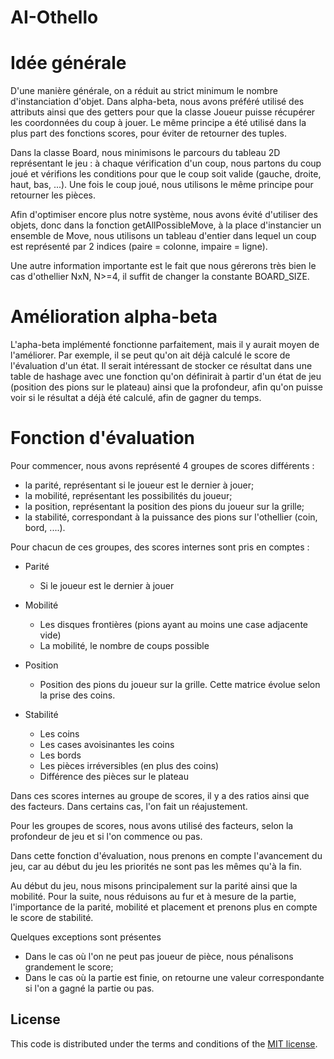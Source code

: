 AI-Othello
==========

# Idée générale #

D'une manière générale, on a réduit au strict minimum le nombre d'instanciation d'objet. Dans alpha-beta, nous avons préféré utilisé des attributs ainsi que des getters pour que la classe Joueur puisse récupérer les coordonnées du coup à jouer. Le même principe a été utilisé dans la plus part des fonctions scores, pour éviter de retourner des tuples.

Dans la classe Board, nous minimisons le parcours du tableau 2D représentant le jeu : à chaque vérification d'un coup, nous partons du coup joué et vérifions les conditions pour que le coup soit valide (gauche, droite, haut, bas, ...). Une fois le coup joué, nous utilisons le même principe pour retourner les pièces.

Afin d'optimiser encore plus notre système, nous avons évité d'utiliser des objets, donc dans la fonction getAllPossibleMove, à la place d'instancier un ensemble de Move, nous utilisons un tableau d'entier dans lequel un coup est représenté par 2 indices (paire = colonne, impaire = ligne). 

Une autre information importante est le fait que nous gérerons très bien le cas d'othellier NxN, N>=4, il suffit de changer la constante BOARD_SIZE.

# Amélioration alpha-beta

L'apha-beta implémenté fonctionne parfaitement, mais il y aurait moyen de l'améliorer. Par exemple, il se peut qu'on ait déjà calculé le score de l'évaluation d'un état. Il serait intéressant de stocker ce résultat dans une table de hashage avec une fonction qu'on définirait à partir d'un état de jeu (position des pions sur le plateau) ainsi que la profondeur, afin qu'on puisse voir si le résultat a déjà été calculé, afin de gagner du temps.

# Fonction d'évaluation #

Pour commencer, nous avons représenté 4 groupes de scores différents :

- la parité, représentant si le joueur est le dernier à jouer;
- la mobilité, représentant les possibilités du joueur;
- la position, représentant la position des pions du joueur sur la grille;
- la stabilité, correspondant à la puissance des pions sur l'othellier (coin, bord, ....).

Pour chacun de ces groupes, des scores internes sont pris en comptes :

- Parité
	- Si le joueur est le dernier à jouer
	
- Mobilité
	- Les disques frontières (pions ayant au moins une case adjacente vide)
	- La mobilité, le nombre de coups possible
	
- Position
	- Position des pions du joueur sur la grille. Cette matrice évolue selon la prise des coins.
	
- Stabilité
	- Les coins
	- Les cases avoisinantes les coins
	- Les bords
	- Les pièces irréversibles (en plus des coins)
	- Différence des pièces sur le plateau
	
Dans ces scores internes au groupe de scores, il y a des ratios ainsi que des facteurs. Dans certains cas, l'on fait un réajustement.

Pour les groupes de scores, nous avons utilisé des facteurs, selon la profondeur de jeu et si l'on commence ou pas.

Dans cette fonction d'évaluation, nous prenons en compte l'avancement du jeu, car au début du jeu les priorités ne sont pas les mêmes qu'à la fin.

Au début du jeu, nous misons principalement sur la parité ainsi que la mobilité.
Pour la suite, nous réduisons au fur et à mesure de la partie, l'importance de la parité, mobilité et placement et prenons plus en compte le score de stabilité.

Quelques exceptions sont présentes
 - Dans le cas où l'on ne peut pas joueur de pièce, nous pénalisons grandement le score;
 - Dans le cas où la partie est finie, on retourne une valeur correspondante si l'on a gagné la partie ou pas.

## License

This code is distributed under the terms and conditions of the [MIT license](LICENSE).
